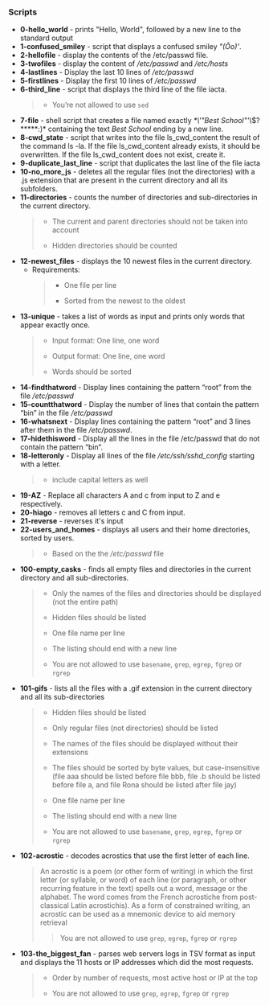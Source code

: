 ### Scripts
* **0-hello_world** - prints "Hello, World", followed by a new line to the standard output
* **1-confused_smiley** - script that displays a confused smiley *"(Ôo)'*.
* **2-hellofile** - display the contents of the /etc/passwd file.
* **3-twofiles** - display the content of */etc/passwd* and */etc/hosts*
* **4-lastlines** - Display the last 10 lines of */etc/passwd*
* **5-firstlines** - Display the first 10 lines of */etc/passwd*
* **6-third_line** - script that displays the third line of the file iacta.
  > * You’re not allowed to use `sed`
* **7-file** - shell script that creates a file named exactly *\*\\'"Best School"\'\\*$\?\*\*\*\*\*:)* containing the text *Best School* ending by a new line.
* **8-cwd_state** - script that writes into the file ls_cwd_content the result of the command ls -la. If the file ls_cwd_content already exists, it should be overwritten. If the file ls_cwd_content does not exist, create it.
* **9-duplicate_last_line** - script that duplicates the last line of the file iacta
* **10-no_more_js** - deletes all the regular files (not the directories) with a .js extension that are present in the current directory and all its subfolders.
* **11-directories** -  counts the number of directories and sub-directories in the current directory.
  > * The current and parent directories should not be taken into account
  >
  > - Hidden directories should be counted
* **12-newest_files** - displays the 10 newest files in the current directory.
  - Requirements:
    > - One file per line
    > 
    > * Sorted from the newest to the oldest
* **13-unique** - takes a list of words as input and prints only words that appear exactly once.
  > - Input format: One line, one word
  >
  > * Output format: One line, one word
  >
  > - Words should be sorted
* **14-findthatword** - Display lines containing the pattern “root” from the file _/etc/passwd_
* **15-countthatword** - Display the number of lines that contain the pattern “bin” in the file _/etc/passwd_
* **16-whatsnext** - Display lines containing the pattern “root” and 3 lines after them in the file */etc/passwd*.
* **17-hidethisword**  -  Display all the lines in the file /etc/passwd that do not contain the pattern “bin”.
* **18-letteronly** - Display all lines of the file */etc/ssh/sshd_config* starting with a letter.
  > - include capital letters as well
* **19-AZ** - Replace all characters A and c from input to Z and e respectively.
* **20-hiago** - removes all letters c and C from input.
* **21-reverse** - reverses it's input
* **22-users_and_homes** - displays all users and their home directories, sorted by users.
  > - Based on the the */etc/passwd* file
* **100-empty_casks** - finds all empty files and directories in the current directory and all sub-directories.
    > - Only the names of the files and directories should be displayed (not the entire path)
    >
    > * Hidden files should be listed
    >
    > - One file name per line
    >
    > * The listing should end with a new line
    >
    > - You are not allowed to use `basename`, `grep`, `egrep`, `fgrep` or `rgrep`
* **101-gifs** - lists all the files with a .gif extension in the current directory and all its sub-directories
    > - Hidden files should be listed
    >
    > * Only regular files (not directories) should be listed
    >
    > - The names of the files should be displayed without their extensions
    >
    > * The files should be sorted by byte values, but case-insensitive (file aaa should be listed before file bbb, file .b should be listed before file a, and file Rona should be listed after file jay)
    >
    > - One file name per line
    >
    > * The listing should end with a new line
    >
    > - You are not allowed to use `basename`, `grep`, `egrep`, `fgrep` or `rgrep`
* **102-acrostic** - decodes acrostics that use the first letter of each line.
    > An acrostic is a poem (or other form of writing) in which the first letter (or syllable, or word) of each line (or paragraph, or other recurring feature in the text) spells out a word, message or the alphabet. The word comes from the French acrostiche from post-classical Latin acrostichis). As a form of constrained writing, an acrostic can be used as a mnemonic device to aid memory retrieval
    >> You are not allowed to use `grep`, `egrep`, `fgrep` or `rgrep`
* **103-the_biggest_fan** - parses web servers logs in TSV format as input and displays the 11 hosts or IP addresses which did the most requests.
    > - Order by number of requests, most active host or IP at the top
    >
    > * You are not allowed to use `grep`, `egrep`, `fgrep` or `rgrep`